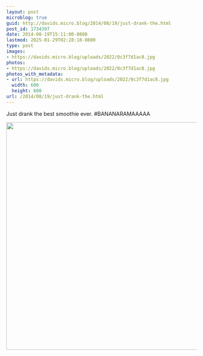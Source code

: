 ```yaml
---
layout: post
microblog: true
guid: http://davids.micro.blog/2014/08/19/just-drank-the.html
post_id: 1734397
date: 2014-08-19T15:11:00-0800
lastmod: 2025-01-29T02:28:18-0800
type: post
images:
- https://davids.micro.blog/uploads/2022/0c3f7d1ac8.jpg
photos:
- https://davids.micro.blog/uploads/2022/0c3f7d1ac8.jpg
photos_with_metadata:
- url: https://davids.micro.blog/uploads/2022/0c3f7d1ac8.jpg
  width: 600
  height: 600
url: /2014/08/19/just-drank-the.html
---
```

Just drank the best smoothie ever. #BANANARAMAAAAA

<img src="/uploads/2022/0c3f7d1ac8.jpg" width="600" height="600" alt="">
